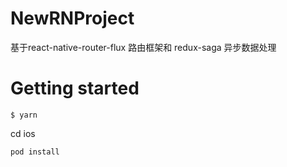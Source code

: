 # NewRNProject
基于react-native-router-flux 路由框架和 redux-saga 异步数据处理

# Getting started

```
$ yarn
```

cd ios

```
pod install
```
